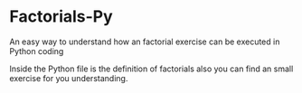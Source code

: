# Factorials-Py
An easy way to understand how an factorial exercise can be executed in Python coding

Inside the Python file is the definition of factorials also you can find an small exercise for you understanding.
